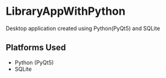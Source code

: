# LibraryAppWithPython
Desktop application created using Python(PyQt5) and SQLite
## Platforms Used
- Python (PyQt5)
- SQLite

